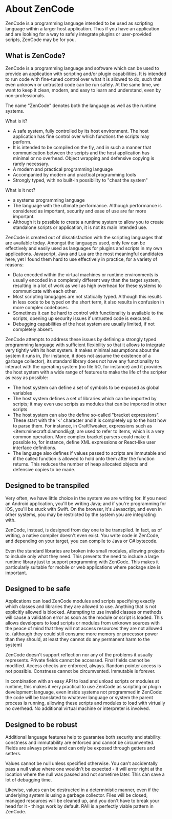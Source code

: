# About ZenCode

ZenCode is a programming language intended to be used as scripting language within a larger host application. Thus if you have an application and are looking for a way to safely integrate plugins or user-provided scripts, ZenCode may be for you.

## What is ZenCode?

ZenCode is a programming language and software which can be used to provide an application with scripting and/or plugin capabilities. It is intended to run code with fine-tuned control over what it is allowed to do, such that even unknown or untrusted code can be run safely. At the same time, we want to keep it clean, modern, and easy to learn and understand, even by non-professionals.

The name "ZenCode" denotes both the language as well as the runtime systems.



What is it?

- A safe system, fully controlled by its host environment. The host application has fine control over which functions the scripts may perform.
- It is intended to be compiled on the fly, and in such a manner that communication between the scripts and the host application has minimal or no overhead. Object wrapping and defensive copying is rarely necessary.
- A modern and practical programming language
- Accompanied by modern and practical programming tools
- Strongly typed, with no built-in possibility to "cheat the system"

What is it not?

- a systems programming language
- The language with the ultimate performance. Although performance is considered as important, security and ease of use are far more important.
- Although it is possible to create a runtime system to allow you to create standalone scripts or application, it is not its main intended use.

ZenCode is created out of dissatisfaction with the scripting languages that are available today. Amongst the languages used, only few can be effectively and easily used as languages for plugins and scripts in my own applications. Javascript, Java and Lua are the most meaningful candidates here, yet I found them hard to use effectively in practice, for a variety of reasons:

- Data encoded within the virtual machines or runtime environments is usually encoded in a completely different way than the target system, resulting in a lot of work as well as high overhead for these systems to communicate with each other.
- Most scripting lanugages are not statically typed. Although this results in less code to be typed on the short term, it also results in confusion in more complex codebases.
- Sometimes it can be hard to control with functionality is available to the scripts, opening up security issues if untrusted code is executed.
- Debugging capabilities of the host system are usually limited, if not completely absent.

ZenCode attempts to address these issues by defining a strongly typed programming language with sufficient flexibility so that it allows to integrate very tightly with its host system. It makes minimal assumptions about the system it runs in, (for instance, it does not assume the existence of a garbage collector), its standard library does not have any functionality to interact with the operating system (no file I/O, for instance) and it provides the host system with a wide range of features to make the life of the scripter as easy as possible:

- The host system can define a set of symbols to be exposed as global variables
- The host system defines a set of libraries which can be imported by scripts; it may even use scripts as modules that can be imported in other scripts
- The host system can also the define so-called "bracket expressions". These start with the '&lt;' character and it is completely up to the host how to parse them. For instance, in CraftTweaker, expressions such as &lt;item:minecraft:diamond&;gt; are used to refer to items, which is a very common operation. More complex bracket parsers could make it possible to, for instance, define XML expressions or React-like user interface definitions.
- The language also defines if values passed to scripts are immutable and if the called function is allowed to hold onto them after the function returns. This reduces the number of heap allocated objects and defensive copies to be made.

## Designed to be transpiled

Very often, we have little choice in the system we are writing for. If you need an Android application, you'll be writing Java; and if you're programming for iOS, you'll be stuck with Swift. On the browser, it's Javascript, and even in other systems, you may be restricted by the system you are integrating with.

ZenCode, instead, is designed from day one to be transpiled. In fact, as of writing, a native compiler doesn't even exist. You write code in ZenCode, and depending on your target, you can compile to Java or C# bytecode.

Even the standard libraries are broken into small modules, allowing projects to include only what they need. This prevents the need to include a large runtime library just to support programming with ZenCode. This makes it particularly suitable for mobile or web applications where package size is important.

## Designed to be safe

Applications can load ZenCode modules and scripts specifying exactly which classes and libraries they are allowed to use. Anything that is not explicitly allowed is blocked. Attempting to use invalid classes or methods will cause a validation error as soon as the module or script is loaded. This allows developers to load scripts or modules from unknown sources with the peace of mind that they will not access resources they are not allowed to. (although they could still consume more memory or processor power than they should, at least they cannot do any permanent harm to the system)

ZenCode doesn't support reflection nor any of the problems it usually represents. Private fields cannot be accessed. Final fields cannot be modified. Access checks are enforced, always. Random pointer access is not possible. Constness cannot be circumvented. Immutable is forever.

In combination with an easy API to load and unload scripts or modules at runtime, this makes it very practical to use ZenCode as scripting or plugin development language, even inside systems not programmed in ZenCode: the code will be translated to whatever language or system the parent process is running, allowing these scripts and modules to load with virtually no overhead. No additional virtual machine or interpreter is involved.

## Designed to be robust

Additional language features help to guarantee both security and stability: constness and immutability are enforced and cannot be circumvented. Fields are always private and can only be exposed through getters and setters.

Values cannot be null unless specified otherwise. You can't accidentally pass a null value where one wouldn't be expected - it will error right at the location where the null was passed and not sometime later. This can save a lot of debugging time.

Likewise, values can be destructed in a deterministic manner, even if the underlying system is using a garbage collector. Files will be closed, managed resources will be cleaned up, and you don't have to break your head for it - things work by default. RAII is a perfectly viable pattern in ZenCode.
